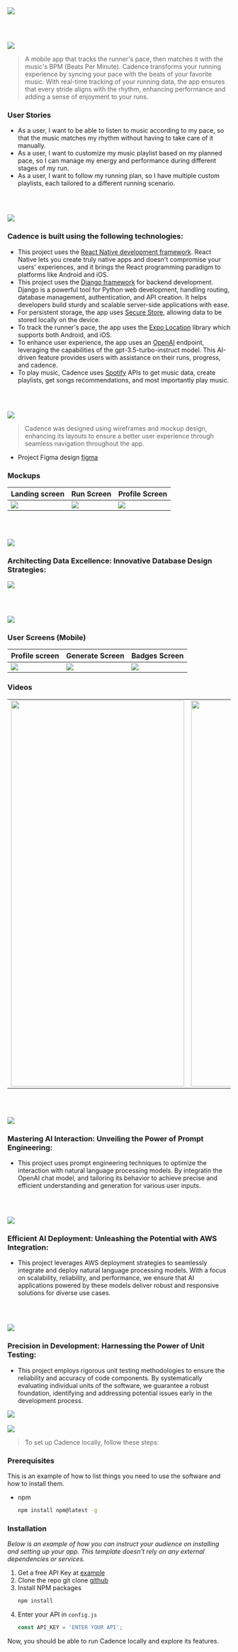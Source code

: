 <img src="./readme/title1.svg"/>

<br><br>

<!-- project philosophy -->
<img src="./readme/title2.svg"/>

> A mobile app that tracks the runner's pace, then matches it with the music's BPM (Beats Per Minute).
> Cadence transforms your running experience by syncing your pace with the beats of your favorite music. With real-time tracking of your running data, the app ensures that every stride aligns with the rhythm, enhancing performance and adding a sense of enjoyment to your runs.

### User Stories
- As a user, I want to be able to listen to music according to my pace, so that the music matches my rhythm without having to take care of it manually.
- As a user, I want to customize my music playlist based on my planned pace, so I can manage my energy and performance during different stages of my run.
- As a user, I want to follow my running plan, so I have multiple custom playlists, each tailored to a different running scenario. 

<br><br>
<!-- Tech stack -->
<img src="./readme/title3.svg"/>

###  Cadence is built using the following technologies:

- This project uses the [React Native development framework](https://reactnative.dev/). React Native lets you create truly native apps and doesn't compromise your users' experiences, and it brings the React programming paradigm to platforms like Android and iOS.
- This project uses the [Django framework](https://www.djangoproject.com/) for backend development. Django is a powerful tool for Python web development, handling routing, database management, authentication, and API creation. It helps developers build sturdy and scalable server-side applications with ease.
- For persistent storage, the app uses [Secure Store](https://docs.expo.dev/versions/latest/sdk/securestore/), allowing data to be stored locally on the device.
- To track the runner's pace, the app uses the [Expo Location](https://docs.expo.dev/versions/latest/sdk/location/) library which supports both Android, and iOS.
- To enhance user experience, the app uses an [OpenAI](https://openai.com/) endpoint, leveraging the capabilities of the gpt-3.5-turbo-instruct model. This AI-driven feature provides users with assistance on their runs, progress, and cadence.
- To play music, Cadence uses [Spotify](https://developer.spotify.com/documentation/web-api) APIs to get music data, create playlists, get songs recommendations, and most importantly play music. 

<br><br>
<!-- UI UX -->
<img src="./readme/title4.svg"/>


> Cadence was designed using wireframes and mockup design, enhancing its layouts to ensure a better user experience through seamless navigation throughout the app.

- Project Figma design [figma](https://www.figma.com/file/T9MjW9gu1uMtYyuyOqIwVY/Cadence?type=design&node-id=0%3A1&mode=design&t=wST7djII7pj7t0rf-1)


### Mockups
| Landing screen  | Run Screen | Profile Screen |
| ---| ---| ---|
| <img src="./readme/media/landing.svg"/> | <img src="./readme/media/run.svg"/> | <img src="./readme/media/profile.svg"/> |

<br><br>

<!-- Database Design -->
<img src="./readme/title5.svg"/>

###  Architecting Data Excellence: Innovative Database Design Strategies:

<img src="./readme/media/database.svg"/>


<br><br>


<!-- Implementation -->
<img src="./readme/title6.svg"/>


### User Screens (Mobile)
| Profile screen  | Generate Screen | Badges Screen |
| ---| ---| ---|
| <img src="./readme/media/profile.gif"/> | <img src="./readme/media/generate.gif"/> | <img src="./readme/media/badges.gif"/>|


### Videos

<table>
  <tr>
    <td align="center">
      
<img src="./readme/media/pace.gif" width="391.49" height="869.96"/>

</td>
    <td align="center">
      
<img src="./readme/media/chat.gif" width="391.49" height="869.96"/>
</td>
    
</table>







<br><br>


<!-- Prompt Engineering -->
<img src="./readme/title7.svg"/>

###  Mastering AI Interaction: Unveiling the Power of Prompt Engineering:

- This project uses prompt engineering techniques to optimize the interaction with natural language processing models. By integratin the OpenAI chat model, and tailoring its behavior to achieve precise and efficient understanding and generation for various user inputs.

<br><br>

<!-- AWS Deployment -->
<img src="./readme/title8.svg"/>

###  Efficient AI Deployment: Unleashing the Potential with AWS Integration:

- This project leverages AWS deployment strategies to seamlessly integrate and deploy natural language processing models. With a focus on scalability, reliability, and performance, we ensure that AI applications powered by these models deliver robust and responsive solutions for diverse use cases.

<br><br>

<!-- Unit Testing -->
<img src="./readme/title9.svg"/>

###  Precision in Development: Harnessing the Power of Unit Testing:

- This project employs rigorous unit testing methodologies to ensure the reliability and accuracy of code components. By systematically evaluating individual units of the software, we guarantee a robust foundation, identifying and addressing potential issues early in the development process.
<img src="./readme/media/tests.png"/>
<br><br>


<!-- How to run -->
<img src="./readme/title10.svg"/>

> To set up Cadence locally, follow these steps:

### Prerequisites

This is an example of how to list things you need to use the software and how to install them.
* npm
  ```sh
  npm install npm@latest -g
  ```

### Installation

_Below is an example of how you can instruct your audience on installing and setting up your app. This template doesn't rely on any external dependencies or services._

1. Get a free API Key at [example](https://example.com)
2. Clone the repo
   git clone [github](https://github.com/GhiwaDaccache/cadence)
3. Install NPM packages
   ```sh
   npm install
   ```
4. Enter your API in `config.js`
   ```js
   const API_KEY = 'ENTER YOUR API';
   ```

Now, you should be able to run Cadence locally and explore its features.
